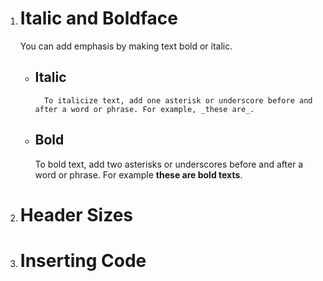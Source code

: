 1. # Italic and Boldface
    You can add emphasis by making text bold or italic.
    * ## Italic 
            To italicize text, add one asterisk or underscore before and after a word or phrase. For example, _these are_.

    * ## Bold 
        To bold text, add two asterisks or underscores before and after a word or phrase. For example **these are bold texts**. 

2. # Header Sizes 


3. # Inserting Code
